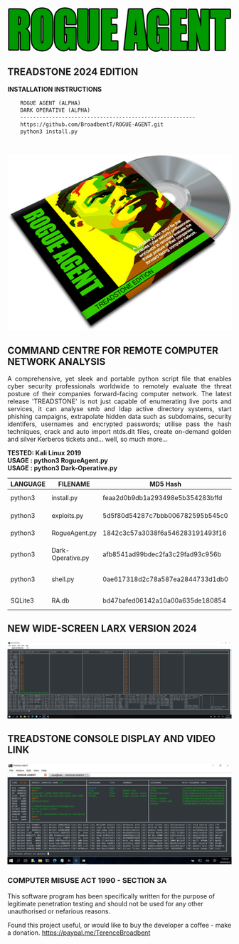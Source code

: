 <p align="center">
  <img src="https://github.com/BroadbentT/ROGUE-AGENT/blob/main/picture0.png">
</p>

## TREADSTONE 2024 EDITION

**INSTALLATION INSTRUCTIONS**

        ROGUE AGENT (ALPHA)
        DARK OPERATIVE (ALPHA)
        -------------------------------------------------------
        https://github.com/BroadbentT/ROGUE-AGENT.git
        python3 install.py
<br>

<p align="center">
  <img src="https://github.com/BroadbentT/ROGUE-AGENT/blob/main/picture1.png">
</p>

## COMMAND CENTRE FOR REMOTE COMPUTER NETWORK ANALYSIS

<p align="justify">
A comprehensive, yet sleek and portable python script file that enables cyber security professionals worldwide to remotely evaluate the threat posture of their companies forward-facing computer network. The latest release 'TREADSTONE' is not just capable of enumerating live ports and services, it can analyse smb and ldap active directory systems, start phishing campaigns, extrapolate hidden data such as subdomains, security identifers, usernames and encrypted passwords; utilise pass the hash techniques, crack and auto import ntds.dit files, create on-demand golden and silver Kerberos tickets and... well, so much more...
</p>

**TESTED: Kali Linux 2019** <br>
**USAGE : python3 RogueAgent.py** <br>
**USAGE : python3 Dark-Operative.py** <br>

| LANGUAGE  | FILENAME              | MD5 Hash                         | Description         | Version      |
|------     |-------                | -------                          | ----                |  ----        |
| python3   | install.py            | feaa2d0b9db1a293498e5b354283bffd | Install Program     | TREADSTONE   |
| python3   | exploits.py           | 5d5f80d54287c7bbb006782595b545c0 | Install Exploits    | TREADSTONE   |
| python3   | RogueAgent.py         | 1842c3c57a3038f6a546283191493f16 | Command Centre      | TREADSTONE   |
| python3   | Dark-Operative.py     | afb8541ad99bdec2fa3c29fad93c956b | Command Centre (WS) | LARX         |
| python3   | shell.py              | 0ae617318d2c78a587ea2844733d1db0 | Auto Reverse Shell  | LARX         |
| SQLite3   | RA.db                 | bd47bafed06142a10a00a635de180854 | Program Database    | LARX         |
       
## NEW WIDE-SCREEN LARX VERSION 2024 ##

<p align="center">
  <img src="https://github.com/BroadbentT/ROGUE-AGENT/blob/main/picture3.png">
</p>

## TREADSTONE CONSOLE DISPLAY AND VIDEO LINK

[![WinMaster](https://github.com/BroadbentT/ROGUE-AGENT/blob/main/picture2.png)](https://youtu.be/fx6gZ2zYQ68 "RogueAgent")

### COMPUTER MISUSE ACT 1990 - SECTION 3A
This software program has been specifically written for the purpose of legitimate penetration testing and should not be used for any other unauthorised or nefarious reasons.

Found this project useful, or would like to buy the developer a coffee - make a donation.
https://paypal.me/TerenceBroadbent
